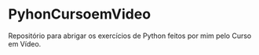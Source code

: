 # PyhonCursoemVideo
Repositório para abrigar os exercícios de Python feitos por mim pelo Curso em Vídeo.
